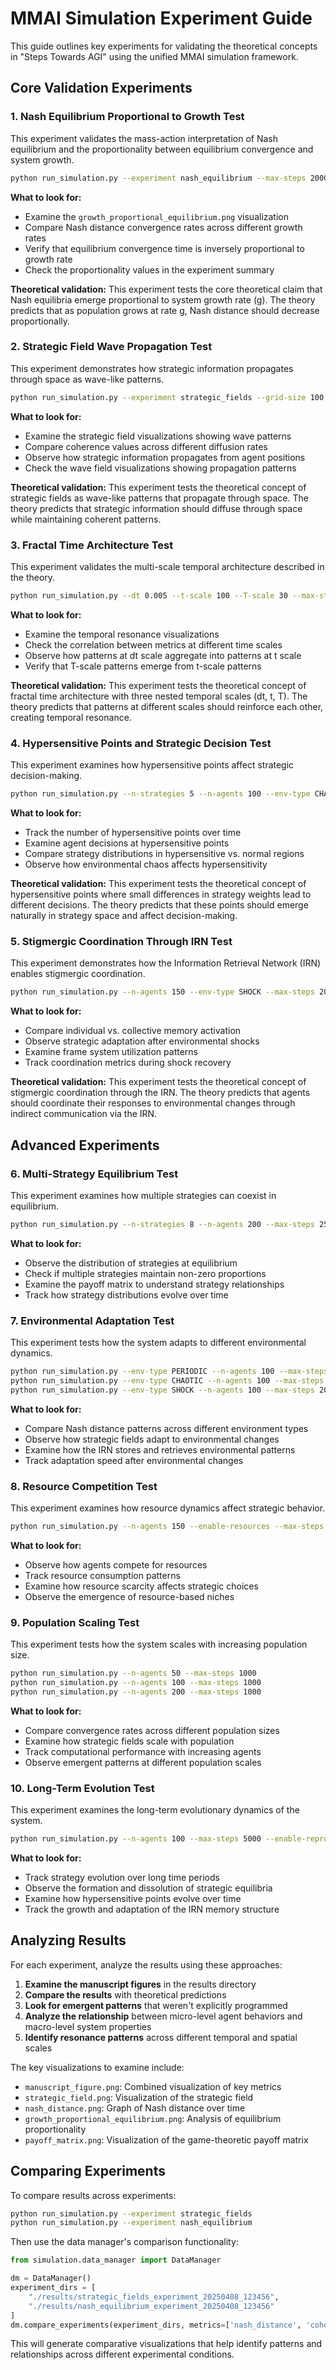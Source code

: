 # MMAI Simulation Experiment Guide

This guide outlines key experiments for validating the theoretical concepts in "Steps Towards AGI" using the unified MMAI simulation framework.

## Core Validation Experiments

### 1. Nash Equilibrium Proportional to Growth Test

This experiment validates the mass-action interpretation of Nash equilibrium and the proportionality between equilibrium convergence and system growth.

```bash
python run_simulation.py --experiment nash_equilibrium --max-steps 2000
```

**What to look for:**
- Examine the `growth_proportional_equilibrium.png` visualization
- Compare Nash distance convergence rates across different growth rates
- Verify that equilibrium convergence time is inversely proportional to growth rate
- Check the proportionality values in the experiment summary

**Theoretical validation:**
This experiment tests the core theoretical claim that Nash equilibria emerge proportional to system growth rate (g). The theory predicts that as population grows at rate g, Nash distance should decrease proportionally.

### 2. Strategic Field Wave Propagation Test

This experiment demonstrates how strategic information propagates through space as wave-like patterns.

```bash
python run_simulation.py --experiment strategic_fields --grid-size 100 --n-agents 75
```

**What to look for:**
- Examine the strategic field visualizations showing wave patterns
- Compare coherence values across different diffusion rates
- Observe how strategic information propagates from agent positions
- Check the wave field visualizations showing propagation patterns

**Theoretical validation:**
This experiment tests the theoretical concept of strategic fields as wave-like patterns that propagate through space. The theory predicts that strategic information should diffuse through space while maintaining coherent patterns.

### 3. Fractal Time Architecture Test

This experiment validates the multi-scale temporal architecture described in the theory.

```bash
python run_simulation.py --dt 0.005 --t-scale 100 --T-scale 30 --max-steps 3000 --n-agents 50
```

**What to look for:**
- Examine the temporal resonance visualizations
- Check the correlation between metrics at different time scales
- Observe how patterns at dt scale aggregate into patterns at t scale
- Verify that T-scale patterns emerge from t-scale patterns

**Theoretical validation:**
This experiment tests the theoretical concept of fractal time architecture with three nested temporal scales (dt, t, T). The theory predicts that patterns at different scales should reinforce each other, creating temporal resonance.

### 4. Hypersensitive Points and Strategic Decision Test

This experiment examines how hypersensitive points affect strategic decision-making.

```bash
python run_simulation.py --n-strategies 5 --n-agents 100 --env-type CHAOTIC --max-steps 1500
```

**What to look for:**
- Track the number of hypersensitive points over time
- Examine agent decisions at hypersensitive points
- Compare strategy distributions in hypersensitive vs. normal regions
- Observe how environmental chaos affects hypersensitivity

**Theoretical validation:**
This experiment tests the theoretical concept of hypersensitive points where small differences in strategy weights lead to different decisions. The theory predicts that these points should emerge naturally in strategy space and affect decision-making.

### 5. Stigmergic Coordination Through IRN Test

This experiment demonstrates how the Information Retrieval Network (IRN) enables stigmergic coordination.

```bash
python run_simulation.py --n-agents 150 --env-type SHOCK --max-steps 2000 --grid-size 75
```

**What to look for:**
- Compare individual vs. collective memory activation
- Observe strategic adaptation after environmental shocks
- Examine frame system utilization patterns
- Track coordination metrics during shock recovery

**Theoretical validation:**
This experiment tests the theoretical concept of stigmergic coordination through the IRN. The theory predicts that agents should coordinate their responses to environmental changes through indirect communication via the IRN.

## Advanced Experiments

### 6. Multi-Strategy Equilibrium Test

This experiment examines how multiple strategies can coexist in equilibrium.

```bash
python run_simulation.py --n-strategies 8 --n-agents 200 --max-steps 2500
```

**What to look for:**
- Observe the distribution of strategies at equilibrium
- Check if multiple strategies maintain non-zero proportions
- Examine the payoff matrix to understand strategy relationships
- Track how strategy distributions evolve over time

### 7. Environmental Adaptation Test

This experiment tests how the system adapts to different environmental dynamics.

```bash
python run_simulation.py --env-type PERIODIC --n-agents 100 --max-steps 2000
python run_simulation.py --env-type CHAOTIC --n-agents 100 --max-steps 2000
python run_simulation.py --env-type SHOCK --n-agents 100 --max-steps 2000
```

**What to look for:**
- Compare Nash distance patterns across different environment types
- Observe how strategic fields adapt to environmental changes
- Examine how the IRN stores and retrieves environmental patterns
- Track adaptation speed after environmental changes

### 8. Resource Competition Test

This experiment examines how resource dynamics affect strategic behavior.

```bash
python run_simulation.py --n-agents 150 --enable-resources --max-steps 2000
```

**What to look for:**
- Observe how agents compete for resources
- Track resource consumption patterns
- Examine how resource scarcity affects strategic choices
- Observe the emergence of resource-based niches

### 9. Population Scaling Test

This experiment tests how the system scales with increasing population size.

```bash
python run_simulation.py --n-agents 50 --max-steps 1000
python run_simulation.py --n-agents 100 --max-steps 1000
python run_simulation.py --n-agents 200 --max-steps 1000
```

**What to look for:**
- Compare convergence rates across different population sizes
- Examine how strategic fields scale with population
- Track computational performance with increasing agents
- Observe emergent patterns at different population scales

### 10. Long-Term Evolution Test

This experiment examines the long-term evolutionary dynamics of the system.

```bash
python run_simulation.py --n-agents 100 --max-steps 5000 --enable-reproduction
```

**What to look for:**
- Track strategy evolution over long time periods
- Observe the formation and dissolution of strategic equilibria
- Examine how hypersensitive points evolve over time
- Track the growth and adaptation of the IRN memory structure

## Analyzing Results

For each experiment, analyze the results using these approaches:

1. **Examine the manuscript figures** in the results directory
2. **Compare the results** with theoretical predictions
3. **Look for emergent patterns** that weren't explicitly programmed
4. **Analyze the relationship** between micro-level agent behaviors and macro-level system properties
5. **Identify resonance patterns** across different temporal and spatial scales

The key visualizations to examine include:
- `manuscript_figure.png`: Combined visualization of key metrics
- `strategic_field.png`: Visualization of the strategic field
- `nash_distance.png`: Graph of Nash distance over time
- `growth_proportional_equilibrium.png`: Analysis of equilibrium proportionality
- `payoff_matrix.png`: Visualization of the game-theoretic payoff matrix

## Comparing Experiments

To compare results across experiments:

```bash
python run_simulation.py --experiment strategic_fields
python run_simulation.py --experiment nash_equilibrium
```

Then use the data manager's comparison functionality:

```python
from simulation.data_manager import DataManager

dm = DataManager()
experiment_dirs = [
    "./results/strategic_fields_experiment_20250408_123456",
    "./results/nash_equilibrium_experiment_20250408_123456"
]
dm.compare_experiments(experiment_dirs, metrics=['nash_distance', 'coherence'])
```

This will generate comparative visualizations that help identify patterns and relationships across different experimental conditions.
